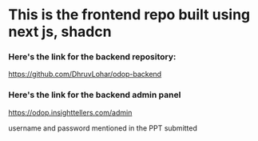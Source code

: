 # This is the frontend repo built using next js, shadcn

### Here's the link for the backend repository:
https://github.com/DhruvLohar/odop-backend

### Here's the link for the backend admin panel
https://odop.insighttellers.com/admin

username and password mentioned in the PPT submitted
